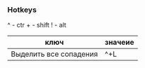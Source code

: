### Hotkeys

^ - ctr
\+ - shift
! - alt

| ключ                   | значеие |
| ---------------------- | ------- |
| Выделить все сопадения | ^+L     |